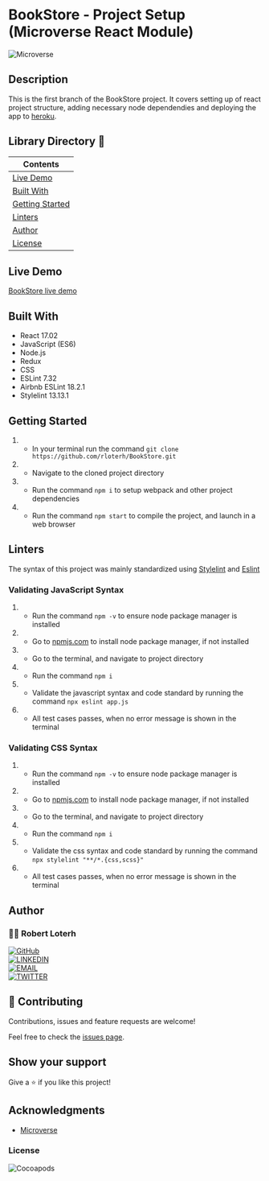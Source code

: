 # BookStore - Project Setup (Microverse React Module)

![Microverse](https://img.shields.io/badge/-Microverse-007bff?style=for-the-badge)

## Description
This is the first branch of the BookStore project. It covers setting up of react project structure, adding necessary node dependendies and deploying the app to [heroku](https://www.heroku.com).



## Library Directory 📙

| Contents                  |
| ------------------------- |
| [Live Demo](#live-demo) |
| [Built With](#built-with)   |
| [Getting Started](#getting-started)   |
| [Linters](#linters)   |
| [Author](#author)       |
| [License](#license)       |


## Live Demo
[BookStore live demo](https://secure-dawn-45351.herokuapp.com/)

<!-- ## App Screenshot
| |
|:-------------------------:|
| <img alt="BookStore App" src=""> <p align="center"><b>BookStore</b><p>| -->


## Built With

- React 17.02
- JavaScript (ES6)
- Node.js
- Redux
- CSS
- ESLint 7.32
- Airbnb ESLint 18.2.1
- Stylelint 13.13.1


## Getting Started

1. - In your terminal run the command `git clone https://github.com/rloterh/BookStore.git`
2. - Navigate to the cloned project directory
3. - Run the command `npm i` to setup webpack and other project dependencies
4. - Run the command `npm start` to compile the project, and launch in a web browser


## Linters

The syntax of this project was mainly standardized using [Stylelint](https://stylelint.io/) and [Eslint](https://eslint.org/)
 

### Validating JavaScript Syntax

1. - Run the command `npm -v` to ensure node package manager is installed
2. - Go to [npmjs.com](https://www.npmjs.com/get-npm) to install node package manager, if not installed
3. - Go to the terminal, and navigate to project directory
4. - Run the command `npm i`
5. - Validate the javascript syntax and code standard by running the command `npx eslint app.js`
6. - All test cases passes, when no error message is shown in the terminal

### Validating CSS Syntax

1. - Run the command `npm -v` to ensure node package manager is installed
2. - Go to [npmjs.com](https://www.npmjs.com/get-npm) to install node package manager, if not installed
3. - Go to the terminal, and navigate to project directory
4. - Run the command `npm i`
5. - Validate the css syntax and code standard by running the command `npx stylelint "**/*.{css,scss}"`
6. - All test cases passes, when no error message is shown in the terminal



## Author

### 👨‍💻 Robert Loterh

[![GitHub](https://img.shields.io/badge/-GitHub-000?style=for-the-badge&logo=GitHub&logoColor=white)](https://github.com/rloterh) <br>
[![LINKEDIN](https://img.shields.io/badge/-LINKEDIN-0077B5?style=for-the-badge&logo=Linkedin&logoColor=white)](https://www.linkedin.com/in/robert-loterh/) <br>
[![EMAIL](https://img.shields.io/badge/-EMAIL-D14836?style=for-the-badge&logo=Mail.Ru&logoColor=white)](mailto:rloterh@gmail.com) <br>
[![TWITTER](https://img.shields.io/badge/-TWITTER-1DA1F2?style=for-the-badge&logo=Twitter&logoColor=white)](https://twitter.com/RLoterh) <br>


## 🤝 Contributing

Contributions, issues and feature requests are welcome!

Feel free to check the [issues page](https://github.com/rloterh/BookStore/issues).


## Show your support

Give a ⭐️ if you like this project!

## Acknowledgments
- [Microverse](https://www.microverse.org/)


### License

![Cocoapods](https://img.shields.io/cocoapods/l/AFNetworking?color=red&style=for-the-badge)
